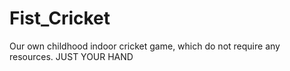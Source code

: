 # Fist_Cricket
Our own childhood indoor cricket game, which do not require any resources. JUST YOUR HAND
